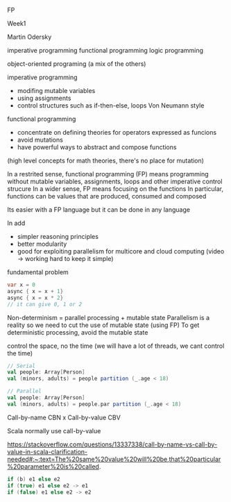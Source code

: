 FP

Week1

Martin Odersky

imperative programming
functional programming
logic programming

object-oriented programing (a mix of the others)


imperative programming
- modifing mutable variables
- using assignments
- control structures such as if-then-else, loops
  Von Neumann style

functional programming
- concentrate on defining theories for operators expressed as funcions
- avoid mutations
- have powerful ways to abstract and compose functions

(high level concepts for math theories, there's no place for mutation)

In a restrited sense, functional programming (FP) means programming without mutable variables, assignments, loops and other imperative control strucure
In a wider sense, FP means focusing on the functions
In particular, functions can be values that are produced, consumed and composed

Its easier with a FP language but it can be done in any language

In add
- simpler reasoning principles
- better modularity
- good for exploiting parallelism for multicore and cloud computing
  (video -> working hard to keep it simple)

fundamental problem
```java
var x = 0
async { x = x + 1}
async { x = x * 2}
// it can give 0, 1 or 2
```

Non-determinism = parallel processing + mutable state
Parallelism is a reality so we need to cut the use of mutable state (using FP)
To get deterministic processing, avoid the mutable state

control the space, no the time (we will have a lot of threads, we cant control the time)

```scala
// Serial
val people: Array[Person]
val (minors, adults) = people partition (_.age < 18)
```

```scala
// Parallel
val people: Array[Person]
val (minors, adults) = people.par partition (_.age < 18)
```

Call-by-name CBN x Call-by-value CBV

Scala normally use call-by-value

https://stackoverflow.com/questions/13337338/call-by-name-vs-call-by-value-in-scala-clarification-needed#:~:text=The%20same%20value%20will%20be,that%20particular%20parameter%20is%20called.

``` scala
if (b) e1 else e2
if (true) e1 else e2 -> e1
if (false) e1 else e2 -> e2
```
